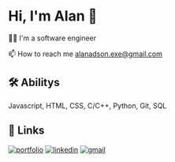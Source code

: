 
# Hi, I'm Alan 👋


👩‍💻 I'm a software engineer

📫 How to reach me alanadson.exe@gmail.com



## 🛠 Abilitys
Javascript, HTML, CSS, C/C++, Python, Git, SQL


## 🔗 Links
[![portfolio](https://img.shields.io/badge/my_portfolio-000?style=for-the-badge&logo=ko-fi&logoColor=white)](https://alanadson.com/)
[![linkedin](https://img.shields.io/badge/linkedin-0A66C2?style=for-the-badge&logo=linkedin&logoColor=white)](https://www.linkedin.com/)
[![gmail](https://img.shields.io/badge/gmail-D93025?style=for-the-badge&logo=gmail&logoColor=white)](mailto:alanadson.exe@gmail.com)
